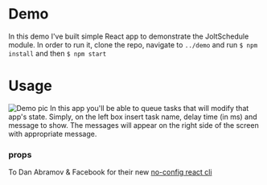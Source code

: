 # Demo

In this demo I've built simple React app to demonstrate the JoltSchedule module.
In order to run it, clone the repo, navigate to `../demo` and run `$ npm install` and then `$ npm start`


# Usage
![Demo pic](https://s31.postimg.org/bqowxivm3/Capture.png)
In this app you'll be able to queue tasks that will modify that app's state.
Simply, on the left box insert task name, delay time (in ms) and message to show.
The messages will appear on the right side of the screen with appropriate message.


### props
To Dan Abramov & Facebook for their new [no-config react cli](https://facebook.github.io/react/blog/2016/07/22/create-apps-with-no-configuration.html)
